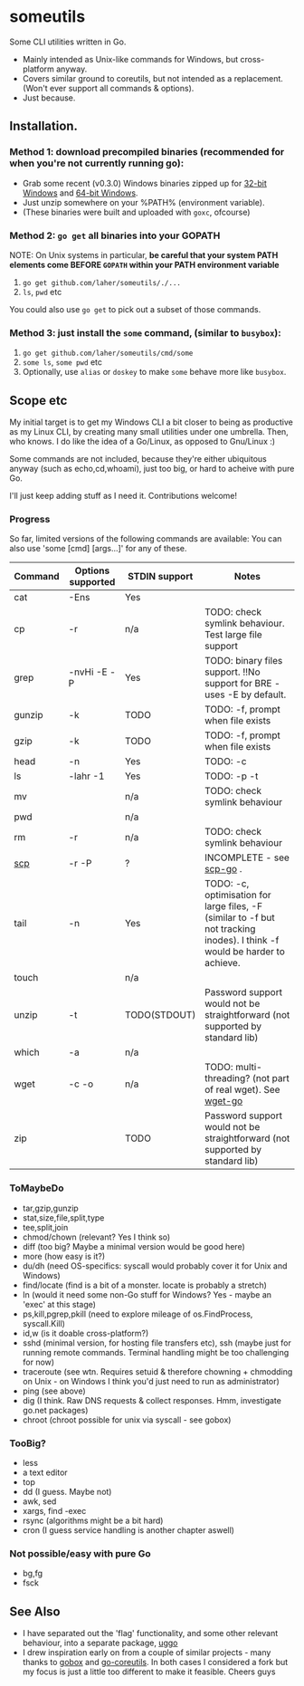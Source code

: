 someutils
=========

Some CLI utilities written in Go.

 * Mainly intended as Unix-like commands for Windows, but cross-platform anyway. 
 * Covers similar ground to coreutils, but not intended as a replacement. (Won't ever support all commands & options).
 * Just because.

Installation.
---------

### Method 1: download precompiled binaries (recommended for when you're not currently running go):

 * Grab some recent (v0.3.0) Windows binaries zipped up for [32-bit Windows](http://dl.bintray.com/laher/utils/someutils_0.3.0_windows_386.zip) and [64-bit Windows](http://dl.bintray.com/laher/utils/someutils_0.3.0_windows_amd64.zip). 
 * Just unzip somewhere on your %PATH% (environment variable). 
 * (These binaries were built and uploaded with `goxc`, ofcourse)

### Method 2: `go get` all binaries into your GOPATH
   
NOTE: On Unix systems in particular, **be careful that your system PATH elements come BEFORE `GOPATH` within your PATH environment variable**

   1. `go get github.com/laher/someutils/./...`
   2. `ls`, `pwd` etc

You could also use `go get` to pick out a subset of those commands.

### Method 3: just install the `some` command, (similar to `busybox`):

   1. `go get github.com/laher/someutils/cmd/some`
   2. `some ls`, `some pwd` etc
   3. Optionally, use `alias` or `doskey` to make `some` behave more like `busybox`.


Scope etc
---------
My initial target is to get my Windows CLI a bit closer to being as productive as my Linux CLI, by creating many small utilities under one umbrella. Then, who knows. I do like the idea of a Go/Linux, as opposed to Gnu/Linux :)

Some commands are not included, because they're either ubiquitous anyway (such as echo,cd,whoami), just too big, or hard to acheive with pure Go.

I'll just keep adding stuff as I need it. Contributions welcome!

### Progress

So far, limited versions of the following commands are available:
You can also use 'some [cmd] [args...]' for any of these.
 
 Command | Options supported | STDIN support  | Notes
 --------|-------------------|----------------|------------------------
 cat     | -Ens              | Yes            | 
 cp      | -r                | n/a            | TODO: check symlink behaviour. Test large file support
 grep    | -nvHi -E -P       | Yes            | TODO: binary files support. !!No support for BRE - uses -E by default.
 gunzip  | -k                | TODO           | TODO: -f, prompt when file exists
 gzip    | -k                | TODO           | TODO: -f, prompt when file exists
 head    | -n                | Yes            | TODO: -c
 ls      | -lahr -1          | Yes            | TODO: -p -t
 mv      |                   | n/a            | TODO: check symlink behaviour
 pwd     |                   | n/a            | 
 rm      | -r                | n/a            | TODO: check symlink behaviour
 [scp](https://github.com/laher/scp-go)     | -r -P             | ?              | INCOMPLETE - see [scp-go](https://github.com/laher/scp-go) .
 tail    | -n                | Yes            | TODO: -c, optimisation for large files, -F (similar to -f but not tracking inodes). I think -f would be harder to achieve.
 touch   |                   | n/a            | 
 unzip   | -t                | TODO(STDOUT)   | Password support would not be straightforward (not supported by standard lib)
 which   | -a                | n/a            | 
 wget    | -c -o             | n/a            | TODO: multi-threading? (not part of real wget). See [wget-go](https://github.com/laher/wget-go)
 zip     |                   | TODO           | Password support would not be straightforward (not supported by standard lib)
 

### ToMaybeDo
 * tar,gzip,gunzip
 * stat,size,file,split,type
 * tee,split,join
 * chmod/chown (relevant? Yes I think so)
 * diff (too big? Maybe a minimal version would be good here)
 * more (how easy is it?)
 * du/dh (need OS-specifics: syscall would probably cover it for Unix and Windows)
 * find/locate (find is a bit of a monster. locate is probably a stretch)
 * ln (would it need some non-Go stuff for Windows? Yes - maybe an 'exec' at this stage)
 * ps,kill,pgrep,pkill (need to explore mileage of os.FindProcess, syscall.Kill)
 * id,w (is it doable cross-platform?)
 * sshd (minimal version, for hosting file transfers etc), ssh (maybe just for running remote commands. Terminal handling might be too challenging for now)
 * traceroute (see wtn. Requires setuid & therefore chowning + chmodding on Unix - on Windows I think you'd just need to run as administrator)
 * ping (see above)
 * dig (I think. Raw DNS requests & collect responses. Hmm, investigate go.net packages)
 * chroot (chroot possible for unix via syscall - see gobox)
 
### TooBig?
 * less
 * a text editor
 * top
 * dd (I guess. Maybe not)
 * awk, sed
 * xargs, find -exec
 * rsync (algorithms might be a bit hard)
 * cron (I guess service handling is another chapter aswell)
 
### Not possible/easy with pure Go
 * bg,fg 
 * fsck

See Also
--------

 * I have separated out the 'flag' functionality, and some other relevant behaviour, into a separate package, [uggo](https://github.com/laher/uggo)
 * I drew inspiration early on from a couple of similar projects - many thanks to [gobox](https://github.com/surma/gobox) and [go-coreutils](https://github.com/sepeth/go-coreutils). In both cases I considered a fork but my focus is just a little too different to make it feasible. Cheers guys
